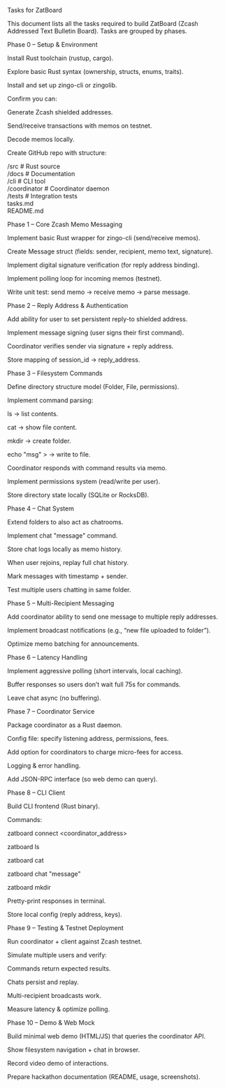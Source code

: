 Tasks for ZatBoard

This document lists all the tasks required to build ZatBoard (Zcash Addressed Text Bulletin Board). Tasks are grouped by phases.

Phase 0 – Setup & Environment

 Install Rust toolchain (rustup, cargo).

 Explore basic Rust syntax (ownership, structs, enums, traits).

 Install and set up zingo-cli or zingolib.

 Confirm you can:

 Generate Zcash shielded addresses.

 Send/receive transactions with memos on testnet.

 Decode memos locally.

 Create GitHub repo with structure:

/src        # Rust source  
/docs       # Documentation  
/cli        # CLI tool  
/coordinator # Coordinator daemon  
/tests      # Integration tests  
tasks.md  
README.md  

Phase 1 – Core Zcash Memo Messaging

 Implement basic Rust wrapper for zingo-cli (send/receive memos).

 Create Message struct (fields: sender, recipient, memo text, signature).

 Implement digital signature verification (for reply address binding).

 Implement polling loop for incoming memos (testnet).

 Write unit test: send memo → receive memo → parse message.

Phase 2 – Reply Address & Authentication

 Add ability for user to set persistent reply-to shielded address.

 Implement message signing (user signs their first command).

 Coordinator verifies sender via signature + reply address.

 Store mapping of session_id → reply_address.

Phase 3 – Filesystem Commands

 Define directory structure model (Folder, File, permissions).

 Implement command parsing:

 ls <folder> → list contents.

 cat <file> → show file content.

 mkdir <folder> → create folder.

 echo "msg" > <file> → write to file.

 Coordinator responds with command results via memo.

 Implement permissions system (read/write per user).

 Store directory state locally (SQLite or RocksDB).

Phase 4 – Chat System

 Extend folders to also act as chatrooms.

 Implement chat <folder> "message" command.

 Store chat logs locally as memo history.

 When user rejoins, replay full chat history.

 Mark messages with timestamp + sender.

 Test multiple users chatting in same folder.

Phase 5 – Multi-Recipient Messaging

 Add coordinator ability to send one message to multiple reply addresses.

 Implement broadcast notifications (e.g., “new file uploaded to folder”).

 Optimize memo batching for announcements.

Phase 6 – Latency Handling

 Implement aggressive polling (short intervals, local caching).

 Buffer responses so users don’t wait full 75s for commands.

 Leave chat async (no buffering).

Phase 7 – Coordinator Service

 Package coordinator as a Rust daemon.

 Config file: specify listening address, permissions, fees.

 Add option for coordinators to charge micro-fees for access.

 Logging & error handling.

 Add JSON-RPC interface (so web demo can query).

Phase 8 – CLI Client

 Build CLI frontend (Rust binary).

 Commands:

zatboard connect <coordinator_address>

zatboard ls <folder>

zatboard cat <file>

zatboard chat <folder> "message"

zatboard mkdir <folder>

 Pretty-print responses in terminal.

 Store local config (reply address, keys).

Phase 9 – Testing & Testnet Deployment

 Run coordinator + client against Zcash testnet.

 Simulate multiple users and verify:

Commands return expected results.

Chats persist and replay.

Multi-recipient broadcasts work.

 Measure latency & optimize polling.

Phase 10 – Demo & Web Mock

 Build minimal web demo (HTML/JS) that queries the coordinator API.

 Show filesystem navigation + chat in browser.

 Record video demo of interactions.

 Prepare hackathon documentation (README, usage, screenshots).